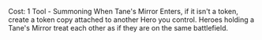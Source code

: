 Cost: 1
Tool - Summoning
When Tane's Mirror Enters, if it isn't a token, create a token copy attached to another Hero you control.
Heroes holding a Tane's Mirror treat each other as if they are on the same battlefield.